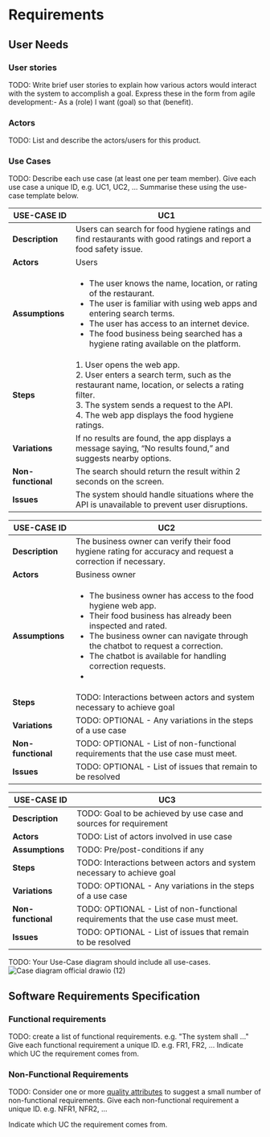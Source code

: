 # Requirements

## User Needs

### User stories
TODO: Write brief user stories to explain how various actors would interact with the system to accomplish a goal.
    Express these in the form from agile development:- As a (role) I want (goal) so that (benefit).

### Actors
TODO: List and describe the actors/users for this product.

### Use Cases
TODO: Describe each use case (at least one per team member).
    Give each use case a unique ID, e.g. UC1, UC2, ...
    Summarise these using the use-case template below.

|  USE-CASE ID  | UC1| 
| -------------------------------------- | ------------------- |
| **Description** |Users can search for food hygiene ratings and find restaurants with good ratings and report a food safety issue. |
| **Actors** |Users |
|**Assumptions** | <ul><li>The user knows the name, location, or rating of the restaurant.</li><li>The user is familiar with using web apps and entering search terms.</li><li>The user has access to an internet device.</li><li>The food business being searched has a hygiene rating available on the platform.</li></ul> |</td></tr>
| **Steps** | 1. User opens the web app.<br>2. User enters a search term, such as the restaurant name, location, or selects a rating filter.<br>3. The system sends a request to the API.<br>4. The web app displays the food hygiene ratings.<br>|
|**Variations** | If no results are found, the app displays a message saying, “No results found,” and suggests nearby options.  
| **Non-functional** |The search should return the result within 2 seconds on the screen.  |
| **Issues** |  The system should handle situations where the API is unavailable to prevent user disruptions.|






|  USE-CASE ID  | UC2| 
| -------------------------------------- | ------------------- |
| **Description** |The business owner can verify their food hygiene rating for accuracy and request a correction if necessary.  |
| **Actors** |Business owner |
| **Assumptions** | <ul><li>The business owner has access to the food hygiene web app.</li><li>Their food business has already been inspected and rated.</li><li>The business owner can navigate through the chatbot to request a correction. </li><li>The chatbot is available for handling correction requests.</li><li></td></tr>
| **Steps** | TODO: Interactions between actors and system necessary to achieve goal |
| **Variations** | TODO: OPTIONAL - Any variations in the steps of a use case |
| **Non-functional** | TODO: OPTIONAL - List of non-functional requirements that the use case must meet. |
| **Issues** | TODO: OPTIONAL - List of issues that remain to be resolved |











|  USE-CASE ID  | UC3| 
| -------------------------------------- | ------------------- |
| **Description** | TODO: Goal to be achieved by use case and sources for requirement |
| **Actors** | TODO: List of actors involved in use case |
| **Assumptions** | TODO: Pre/post-conditions if any</td></tr>
| **Steps** | TODO: Interactions between actors and system necessary to achieve goal |
| **Variations** | TODO: OPTIONAL - Any variations in the steps of a use case |
| **Non-functional** | TODO: OPTIONAL - List of non-functional requirements that the use case must meet. |
| **Issues** | TODO: OPTIONAL - List of issues that remain to be resolved |









TODO: Your Use-Case diagram should include all use-cases.
![Case diagram official drawio (12)](https://github.com/user-attachments/assets/683a52c8-0202-48e4-9f4e-9290c9d6b2d1)


## Software Requirements Specification
### Functional requirements
TODO: create a list of functional requirements. 
    e.g. "The system shall ..."
    Give each functional requirement a unique ID. e.g. FR1, FR2, ...
    Indicate which UC the requirement comes from.


### Non-Functional Requirements
TODO: Consider one or more [quality attributes](https://en.wikipedia.org/wiki/ISO/IEC_9126) to suggest a small number of non-functional requirements.
Give each non-functional requirement a unique ID. e.g. NFR1, NFR2, ...

Indicate which UC the requirement comes from.
